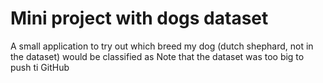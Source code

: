 # Mini project with dogs dataset
A small application to try out which breed my dog (dutch shephard, not in the dataset) would be classified as
Note that the dataset was too big to push ti GitHub
